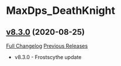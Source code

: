 # MaxDps_DeathKnight

## [v8.3.0](https://github.com/kaminaris/MaxDps-DeathKnight/tree/v8.3.0) (2020-08-25)
[Full Changelog](https://github.com/kaminaris/MaxDps-DeathKnight/compare/v8.2.6...v8.3.0) [Previous Releases](https://github.com/kaminaris/MaxDps-DeathKnight/releases)

- v8.3.0 - Frostscythe update  
